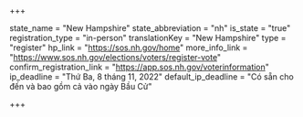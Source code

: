 +++

state_name = "New Hampshire"
state_abbreviation = "nh"
is_state = "true"
registration_type = "in-person"
translationKey = "New Hampshire"
type = "register"
hp_link = "https://sos.nh.gov/home"
more_info_link = "https://www.sos.nh.gov/elections/voters/register-vote"
confirm_registration_link = "https://app.sos.nh.gov/voterinformation"
ip_deadline = "Thứ Ba, 8 tháng 11, 2022"
default_ip_deadline = "Có sẵn cho đến và bao gồm cả vào ngày Bầu Cử"

+++